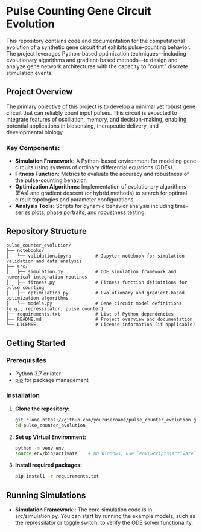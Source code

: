 # Pulse Counting Gene Circuit Evolution

This repository contains code and documentation for the computational evolution of a synthetic gene circuit that exhibits pulse-counting behavior. The project leverages Python-based optimization techniques—including evolutionary algorithms and gradient-based methods—to design and analyze gene network architectures with the capacity to "count" discrete stimulation events.

## Project Overview

The primary objective of this project is to develop a minimal yet robust gene circuit that can reliably count input pulses. This circuit is expected to integrate features of oscillation, memory, and decision-making, enabling potential applications in biosensing, therapeutic delivery, and developmental biology.

### Key Components:
- **Simulation Framework:** A Python-based environment for modeling gene circuits using systems of ordinary differential equations (ODEs).
- **Fitness Function:** Metrics to evaluate the accuracy and robustness of the pulse-counting behavior.
- **Optimization Algorithms:** Implementation of evolutionary algorithms (EAs) and gradient descent (or hybrid methods) to search for optimal circuit topologies and parameter configurations.
- **Analysis Tools:** Scripts for dynamic behavior analysis including time-series plots, phase portraits, and robustness testing.

## Repository Structure
```
pulse_counter_evolution/
├── notebooks/
│   └── validation.ipynb         # Jupyter notebook for simulation validation and data analysis
├── src/
│   ├── simulation.py            # ODE simulation framework and numerical integration routines
│   ├── fitness.py               # Fitness function definitions for pulse counting
│   ├── optimization.py          # Evolutionary and gradient-based optimization algorithms
│   └── models.py                # Gene circuit model definitions (e.g., repressilator, pulse counter)
├── requirements.txt             # List of Python dependencies
├── README.md                    # Project overview and documentation
└── LICENSE                      # License information (if applicable)
```


## Getting Started

### Prerequisites
- Python 3.7 or later
- [pip](https://pip.pypa.io/) for package management

### Installation
1. **Clone the repository:**
   ```bash
   git clone https://github.com/yourusername/pulse_counter_evolution.git
   cd pulse_counter_evolution
   ```
2. **Set up Virtual Environment:**
   ```bash
   python -m venv env
   source env/bin/activate    # On Windows, use `env\Scripts\activate`
   ```
3. **Install required packages:**
   ```bash
   pip install -r requirements.txt
   ```

## Running Simulations
- **Simulation Framework:**:
  The core simulation code is in src/simulation.py. You can start by running the example models, such as the repressilator or toggle      switch, to verify the ODE solver functionality.




